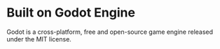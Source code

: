 # Built on Godot Engine

Godot is a cross-platform, free and open-source game engine released under the MIT license.
